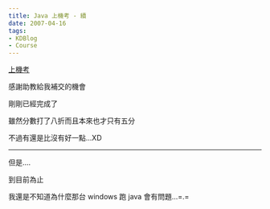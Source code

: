 ```yaml
---
title: Java 上機考 - 續
date: 2007-04-16
tags:
- KDBlog
- Course
---
```

[上機考](../04-16-Java-上機考)


感謝助教給我補交的機會

剛剛已經完成了

雖然分數打了八折而且本來也才只有五分

不過有還是比沒有好一點...XD

---

但是....

到目前為止

我還是不知道為什麼那台 windows 跑 java 會有問題...=.=

